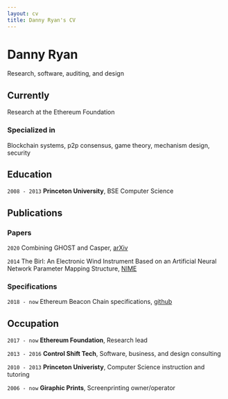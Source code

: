 ```yaml
---
layout: cv
title: Danny Ryan's CV
---
```

# Danny Ryan
Research, software, auditing, and design

<div id="webaddress">
<a href="djrtwo@protonmail.com"><djrtwo@protonmail.com></a>
</div>

## Currently

Research at the Ethereum Foundation

### Specialized in

Blockchain systems, p2p consensus, game theory, mechanism design, security

## Education

`2008 - 2013`
**Princeton University**, BSE Computer Science

## Publications

<!-- A list is also available [online](http://scholar.google.co.uk/citations?user=LTOTl0YAAAAJ) -->

### Papers

`2020`
 Combining GHOST and Casper, [arXiv](https://arxiv.org/abs/2003.03052)
 
`2014`
The Birl: An Electronic Wind Instrument Based on an Artificial Neural Network Parameter Mapping Structure, [NIME](https://www.nime.org/proceedings/2014/nime2014_540.pdf)

### Specifications
  
`2018 - now`
 Ethereum Beacon Chain specifications, [github](https://github.com/ethereum/consensus-specs)

## Occupation

`2017 - now`
**Ethereum Foundation**, Research lead

`2013 - 2016`
**Control Shift Tech**, Software, business, and design consulting

`2010 - 2013`
**Princeton Univeristy**, Computer Science instruction and tutoring

`2006 - now`
**Giraphic Prints**, Screenprinting owner/operator


<!-- ### Footer

Last updated: Nov 2022 -->


